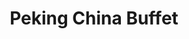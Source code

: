 ---
layout: place
title: "Peking China Buffet"
permalink: /indiana/plainfield/peking-china-buffet.html
stateAbbr: IN
stateName: Indiana
cityName: Plainfield
seo:
  name: "Peking China Buffet"
  type: Restaurant
  links: null
description: "Peking China Buffet serves delicious sushi in Plainfield, Indiana. Try fresh Japanese dishes for a great dining experience. "
place_id: ChIJf0rOhTSkbIgRo0E3YI7xBY4
photos:
  - name: >-
      places/ChIJf0rOhTSkbIgRo0E3YI7xBY4/photos/AeeoHcKlQP5dIJWUlB3y-Hx3FUM6s3blNokbSmyAztvtnYzxvYa-BhVRkG3SNGL1Nwd8xDefvMVNk1uDgmoUiYHqIseJDdk3hjgVKokCmfApQBLrBbCiuYnZiW6iYoYzR_1CjC5aUR4p5xWJklWCB9FgSJjNUVLymSecjvZVDrbHe38CNmztpZ_P44XnMxSydF9pxxVSz_nRypi-W964ZSZP7GfKYDUjzA4Fg5HfrB2_62SyBOaLo-y-yvEjtGgq1FZqmZ5VtSHtqPPiJWaFH_W9vrDqptyemmVuCJN0DDQIVWtm945qGeklvt6A9_qBd6LegeAO74wKwm_PKsnBLKkqWJR4DT2SsRGc_UJ_O_zvCZqogpbU81Y1SKSv1Fs9f20oJ7yfo7BANMsTX8AGoj_yZrcUsVBT_wqtuq-o1azLcrki-QE
    widthPx: 2882
    heightPx: 2160
    authorAttributions:
      - displayName: Jack Weigle
        uri: https://maps.google.com/maps/contrib/113762339479385954950
        photoUri: >-
          https://lh3.googleusercontent.com/a-/ALV-UjUa_Sbh4u8xbknCCnToZLk6_vocLPrm2eHAAohHGISQhb3AUJ4vRg=s100-p-k-no-mo
    flagContentUri: >-
      https://www.google.com/local/imagery/report/?cb_client=maps_api_places.places_api&image_key=!1e10!2sCIHM0ogKEICAgICk5vqikQE&hl=en-US
    googleMapsUri: >-
      https://www.google.com/maps/place//data=!3m4!1e2!3m2!1sCIHM0ogKEICAgICk5vqikQE!2e10!4m2!3m1!1s0x886ca43485ce4a7f:0x8e05f18e603741a3
  - name: >-
      places/ChIJf0rOhTSkbIgRo0E3YI7xBY4/photos/AeeoHcImeecsdE_vsVrz31Cr4P8GKASUJblRW6DYuTvauQ6CkjIQ0IygZHKdfyDQDwuGhgxg0yKYRKRZNxdABFMHCsnZZU3Oxcu4xIL5JMiBEH-R-gJL0mvtnJjT-HpplH2vBhyjBov6LGLj-9_hJ3dROEBU69zkrLW9G74UrdR74T-YEVxbo8Q4VpzhrUTOdu1J4XEnvsCLTRCKEHeExehe-IVhHNMG7odSKgn0o1kIv6RW7RY7Ur6x8lM88JaoREmvEtKI6xT9SeKV-8rRxHBdAkGpq2ZXTvx2QGCJRsApOyQGDV681u9rt_IYa9ekBJv56ShZFi1EaayBt817kGn4xn863FAdnnurwJQ8a7gi-5nQYnPPUuXRQdysvtyTpO6t5Kht0g2ZTEtYMeoINO9tH8ff39sUJByVOGV9QDBUG0mcqSX9
    widthPx: 4000
    heightPx: 1868
    authorAttributions:
      - displayName: Darcy Malone
        uri: https://maps.google.com/maps/contrib/104589750379174347021
        photoUri: >-
          https://lh3.googleusercontent.com/a/ACg8ocISmdoKt1YgtxaRlncdp0RYXfb3seJWR9JLk6Zb49aiB_YwAA=s100-p-k-no-mo
    flagContentUri: >-
      https://www.google.com/local/imagery/report/?cb_client=maps_api_places.places_api&image_key=!1e10!2sCIHM0ogKEICAgIDO4NOsugE&hl=en-US
    googleMapsUri: >-
      https://www.google.com/maps/place//data=!3m4!1e2!3m2!1sCIHM0ogKEICAgIDO4NOsugE!2e10!4m2!3m1!1s0x886ca43485ce4a7f:0x8e05f18e603741a3
  - name: >-
      places/ChIJf0rOhTSkbIgRo0E3YI7xBY4/photos/AeeoHcKZq8EVuDP6mOrup1R9_G--5ce-_X48kIH26CohlrLjLMVdpN1G_KAzXVOR7x3XxZ59Ptif4kDgmxktKPmnLzoTJVVdAyrpu-aPnJgW2wDplaHAK2daGERzhfhh5m0bK6sV8pPAHM1EnSju0Ri4SlnnH0b8ZCZnVyaGA12HqwFdYRYIxtVyoZzOdBYu_4HYB5cjhHgyU-7qaOVm8dcIrL2Srz1LSuuo-__6g5PBPCuWN8pJ6VR48b8szBtPICtg0Lc-SQe4c_YLhQ54OCgM7tNKA8tJgI4J0mbCKcYToLc
    widthPx: 4032
    heightPx: 3024
    authorAttributions:
      - displayName: Peking China Buffet
        uri: https://maps.google.com/maps/contrib/116925834653181099729
        photoUri: >-
          https://lh3.googleusercontent.com/a-/ALV-UjWA9R0W8jtfLUpMlVoHL1cC8nUPoXJKktueqn0AQFgPEOsZWg=s100-p-k-no-mo
    flagContentUri: >-
      https://www.google.com/local/imagery/report/?cb_client=maps_api_places.places_api&image_key=!1e10!2sAF1QipNWsBhs5zBI-LqAexJZ0p5g_F7qoIJIFHJFFlY&hl=en-US
    googleMapsUri: >-
      https://www.google.com/maps/place//data=!3m4!1e2!3m2!1sAF1QipNWsBhs5zBI-LqAexJZ0p5g_F7qoIJIFHJFFlY!2e10!4m2!3m1!1s0x886ca43485ce4a7f:0x8e05f18e603741a3
  - name: >-
      places/ChIJf0rOhTSkbIgRo0E3YI7xBY4/photos/AeeoHcJIxuS4eorWNI3ApT1Rnr3_yC_dTmNgh6rNhInUWSHupJP5mAF9orjvcIYOyAYZdYiOgZ8_RN05O_-9cMjfOWxzQaDg1SpFZF8cekjZ5JWg1VylS8JWAdqPQWPKPINGFTXqCtQpUmQKoK9A7dm3WPy32f-5-zC6rRNOnsbIRKquWoj-vLEq1cxsxEi1RqprqYwUr8GD7h1P5h1MB4_vei-gI0xPaAPEdh3yQJ_DSCcPnibOhxCVbn9klz0J6oGyKaORv06yMCbLoVYeT40uHH68NhHm7W__9dQ2pk4aXhxSIyVyYlD-zfQz1EKD_Bl7MfalSXibasIaLQIqlvWJ5oJS1mzdYoaBx864eZWTjwJ7ONIRYd-A4uNm2aLziJM9uUNdmLOKka4t80wypMXVz6pa-6SN8-JcHLAc_TcBMJROi0io
    widthPx: 1290
    heightPx: 1651
    authorAttributions:
      - displayName: Troy. mace
        uri: https://maps.google.com/maps/contrib/113593762018103775121
        photoUri: >-
          https://lh3.googleusercontent.com/a/ACg8ocKOCPHkfMsdBxs6kO6jGCQfepaOmjrtVHyVNP4ff6MhDmQsaQ=s100-p-k-no-mo
    flagContentUri: >-
      https://www.google.com/local/imagery/report/?cb_client=maps_api_places.places_api&image_key=!1e10!2sCIHM0ogKEICAgID9l9CbwwE&hl=en-US
    googleMapsUri: >-
      https://www.google.com/maps/place//data=!3m4!1e2!3m2!1sCIHM0ogKEICAgID9l9CbwwE!2e10!4m2!3m1!1s0x886ca43485ce4a7f:0x8e05f18e603741a3
  - name: >-
      places/ChIJf0rOhTSkbIgRo0E3YI7xBY4/photos/AeeoHcLZnmEGcGMm7uWpQrJPSxSUHqlqvj3i9Rw2U4mZjbmw6FZMeTH-OF5Q30WenUhE5paEwbZXdpCkNR7s7vTJ7d4EuGHTRs1W-oU2S8QoSAT6KrR91YOOcS1CbZTgp6096hLm7MLNTU2yv3GsLpHSTFV4iDWj0-WQ9tKkv267oGX6F3H4eOxBN-tcvNt51EHNDO5QfF_4htNaFC0397A9D-S9485V34kM7ul9gVXthj8DRBP-_a6QjFrqIKQJMU96V7rSVV8pOIgDBkrhvsNdEnkzf5Xsks0hEgKF_A8O0tFu7Px7F9x_uxTWwx21cyGjtBNC3K9XjpF1KgAtnrAnD9CeceTQ2bQ6mbdL4g-FGhYGtE8yR4aaIrkdShwr0WSetepy6iFMpPNhmNB-22Ti7d89YgpldOQEKxVW55smPENvrQ
    widthPx: 3120
    heightPx: 4160
    authorAttributions:
      - displayName: Mcguire Tabby
        uri: https://maps.google.com/maps/contrib/102195114171131314801
        photoUri: >-
          https://lh3.googleusercontent.com/a-/ALV-UjU93oFm2VlVBzLASNIBWqBmr0VliAUk0n3U1jikpw_FhWo9aYKE-w=s100-p-k-no-mo
    flagContentUri: >-
      https://www.google.com/local/imagery/report/?cb_client=maps_api_places.places_api&image_key=!1e10!2sCIHM0ogKEICAgICqwYmlcA&hl=en-US
    googleMapsUri: >-
      https://www.google.com/maps/place//data=!3m4!1e2!3m2!1sCIHM0ogKEICAgICqwYmlcA!2e10!4m2!3m1!1s0x886ca43485ce4a7f:0x8e05f18e603741a3
  - name: >-
      places/ChIJf0rOhTSkbIgRo0E3YI7xBY4/photos/AeeoHcIKQKBkgUpi4KeMYlxWJMiNZjGPNekMDsGilulYZH8JDiBzwLxTKmzKCyJUtrB3gz_yCNHSfALpfo9w0qRhVx2KLJ56mMDa6PNNfnX7UCstkAPJlzAaQGo9qbNDWBqaCv6dofOUe-Y2C55Ih5mwMqdft5LNrKjJFwudN2zp18O3iQRuqOd3NIfAQUU0_kFYUklJT1g8r2sWlbHFN_pMHDPY9OJN8GRZVwGixjZmL_IghFtld1XNvbAF3nKjvBpINCU3ld9vKgFqpstWP0Fe8gSTv1kh-0fhEaB85ATqIu6Mt4xHKWJcPCpa_kHPb5ggaSdYrKcMRtwpuwq9GhOn5w52fJzQ1plTmEZqc41L8prTCxmf9lD9ybMmCMxHpi9qcdLWhnQJgbrQecfsqzz4c4AkE0FazAbCv-kCkUtDanMN-Wvd
    widthPx: 3024
    heightPx: 4032
    authorAttributions:
      - displayName: oscar mata
        uri: https://maps.google.com/maps/contrib/112266043451386769591
        photoUri: >-
          https://lh3.googleusercontent.com/a-/ALV-UjWY3STopedwcWck-3YWuhE2bnZGkTnDIEpmYQD5gvIwJPi75rx3=s100-p-k-no-mo
    flagContentUri: >-
      https://www.google.com/local/imagery/report/?cb_client=maps_api_places.places_api&image_key=!1e10!2sCIHM0ogKEICAgIDq2O6x4gE&hl=en-US
    googleMapsUri: >-
      https://www.google.com/maps/place//data=!3m4!1e2!3m2!1sCIHM0ogKEICAgIDq2O6x4gE!2e10!4m2!3m1!1s0x886ca43485ce4a7f:0x8e05f18e603741a3
  - name: >-
      places/ChIJf0rOhTSkbIgRo0E3YI7xBY4/photos/AeeoHcK87OPzSxfdYyGHlTsrpfLRmhrkjiyx7z_vhTrWR8FPg2Hcut_1khjbG30_czoZxK6ZWlDcTHCFJKNZ0n0PUtvcuZcxaxOBK774iRVSn9KI3bwsF1AxSG6Y4j-Ju04Fbsrb_S2rm-b7kiOXZs68cluawRcWX3oKYNeT-COhtYdxbYN8KS8t5rSLKZdXlvUd-Y7bTtcz2YeyEjA2JLbMmaF8QMJ0h8hxFAfM8pDcCrDzO6iAfM0HIVD4VV5HlYslP_pg-qjKIVvrjEY3Y315DbYSo6sEVpaLrCYnF5e0as-7LylQ8y1oMJZTJEPDxJ8fUbvhQKC6i-si3MghCbJeh0lEGH9ZeD1x-XsBXRFVxytMENOsbm-8CPhCHTy7UahClthB-s_u_AncTMGWe_Jy99JMmU4rn_yiN1MTlOt50222ew
    widthPx: 4032
    heightPx: 3024
    authorAttributions:
      - displayName: autumn haskell
        uri: https://maps.google.com/maps/contrib/113483362212563576428
        photoUri: >-
          https://lh3.googleusercontent.com/a/ACg8ocJff3--9P4rDIWe4ukx3376zCUyh8c3h6siwrA6kD6tncHHjQ=s100-p-k-no-mo
    flagContentUri: >-
      https://www.google.com/local/imagery/report/?cb_client=maps_api_places.places_api&image_key=!1e10!2sCIHM0ogKEICAgICO3p73GA&hl=en-US
    googleMapsUri: >-
      https://www.google.com/maps/place//data=!3m4!1e2!3m2!1sCIHM0ogKEICAgICO3p73GA!2e10!4m2!3m1!1s0x886ca43485ce4a7f:0x8e05f18e603741a3
  - name: >-
      places/ChIJf0rOhTSkbIgRo0E3YI7xBY4/photos/AeeoHcJ1sf2s7hcBq8WxQ85wCT-Y_SReoOVdbUcJt45W2dPfPOX7u0Ph6pn_2KqtXMO97JjYxyFzJSa-rez9ffQ1IjqR8wTnz-LZO_-tATvMcDpROtblAfKe1uZLQYwIYreHDCeDrBdTV-YqSETrQiZtSlQP7rkW_SwjGrlQ3LT9csf7kh8KxVGVkrDxIdMbVYz974UXLcKBTtq5YNvaDTJCscDoyU_wCyeyzq4rBlxoVTYzYTGNydByPLyMJXcDQUogl1xqKoR0g774avyHypZJQgd7T_AEzKQQzL-IcjrjolyVRMBjfzDF397bcyyusm7zQGejdXWQl6dHrKGp2R_MopvV1iK7c841_Gz0_X39GVa2v9Xf3oYHIoRl_tQvTs9Oz_BHPV8dZanc-6GOJgOEtAIfQs5IN3NJfqC68zcHH5Vr6w
    widthPx: 3600
    heightPx: 4800
    authorAttributions:
      - displayName: True DiamondCare
        uri: https://maps.google.com/maps/contrib/113680607793495043169
        photoUri: >-
          https://lh3.googleusercontent.com/a/ACg8ocLBnSokkj3vPy0M8Iri7WMaj6X9R6LcmgsFoxXOLRf3QqzG2A=s100-p-k-no-mo
    flagContentUri: >-
      https://www.google.com/local/imagery/report/?cb_client=maps_api_places.places_api&image_key=!1e10!2sCIHM0ogKEICAgMCwtJ-ceg&hl=en-US
    googleMapsUri: >-
      https://www.google.com/maps/place//data=!3m4!1e2!3m2!1sCIHM0ogKEICAgMCwtJ-ceg!2e10!4m2!3m1!1s0x886ca43485ce4a7f:0x8e05f18e603741a3
  - name: >-
      places/ChIJf0rOhTSkbIgRo0E3YI7xBY4/photos/AeeoHcL1Hki1X9P0lYazvSVOlGdw9-DhrOMpzb8Y9KecR0Hlj4FLGkCYPIUzsf0gLvTUYBoeUJbyTbY_wX1kfEuBCCiBCSA0aT5sv4U57gJ3I-jtXuBtL4Ksu6eFti9doTTO-DmEKvwyvt7tr8XQMQfZR1bq8-uYNFkDljArK7KxzLXlR3AxpDlNr6FI3rjeYqa6BBD004G-swKrtYmO5twTtFgeu0GofuNKdU8oxHKzPsFt3CmlUHps9IGP50fadFsPef71nM9wtiHfqnxzP5rlyHijiyMnec31R6ePsj0TMI13e4eHg7qjSirQvU9F68dxnImkItzhBmrKEhmQvaiE1yuDCPNgRkhqcSvTDUf0v5qNmAKRPMPBiVm9aeVrS-0_cOrEYdgptWPLwsGI6MgDxhH86g_qrlR6V98bOCfvU75OCQ
    widthPx: 3024
    heightPx: 4032
    authorAttributions:
      - displayName: Aarij Khan
        uri: https://maps.google.com/maps/contrib/102901338484158032847
        photoUri: >-
          https://lh3.googleusercontent.com/a-/ALV-UjXVfTdtK4Q4Rj2q0aBlQP82lWAWRqwxmu_7VklHa1wQ7t__TBcM=s100-p-k-no-mo
    flagContentUri: >-
      https://www.google.com/local/imagery/report/?cb_client=maps_api_places.places_api&image_key=!1e10!2sCIHM0ogKEICAgIDp3I6gHQ&hl=en-US
    googleMapsUri: >-
      https://www.google.com/maps/place//data=!3m4!1e2!3m2!1sCIHM0ogKEICAgIDp3I6gHQ!2e10!4m2!3m1!1s0x886ca43485ce4a7f:0x8e05f18e603741a3
  - name: >-
      places/ChIJf0rOhTSkbIgRo0E3YI7xBY4/photos/AeeoHcIHX0CYmIP0VsdLTwfb1DPU08HRcP98FjhItUp34fKB-X7xW_UeFOd5SIO61SR4hwnqkUFtMUVYHtRJy81K7vvHDhIma0-apNND0VL84Hdd8Db9dhICmf6L5sm4duJD-ZoUqHwcJAo7PhY4YqpD-p4tsQJkgBZGR1Nkxb4cHf5vgwmdTbMlryYd0_WA-8s_-TisCfD8hrrfvoiBpn7BJk8m21e1_bJDOD3n3NzAOcWaHTvC2Fls3z0E2S9TgMA2HEGB512Shlhr5Xyr1JbF9z8X_y63z0lNq80qT0BwGqTzYbbK5GYnlLHBVGCza4unMbPiWc7RJv_z2JLLEPa5WEO1t9rOhO5x6OaZgoA6pyaixAtitxXnPr1ZGXGnhPZ1vNqgvkqTs5Z2wchTOwnlxblf6XdlWhMa268fCIFfRWXe0Q
    widthPx: 3120
    heightPx: 4160
    authorAttributions:
      - displayName: Mcguire Tabby
        uri: https://maps.google.com/maps/contrib/102195114171131314801
        photoUri: >-
          https://lh3.googleusercontent.com/a-/ALV-UjU93oFm2VlVBzLASNIBWqBmr0VliAUk0n3U1jikpw_FhWo9aYKE-w=s100-p-k-no-mo
    flagContentUri: >-
      https://www.google.com/local/imagery/report/?cb_client=maps_api_places.places_api&image_key=!1e10!2sCIHM0ogKEICAgICqwYnPCA&hl=en-US
    googleMapsUri: >-
      https://www.google.com/maps/place//data=!3m4!1e2!3m2!1sCIHM0ogKEICAgICqwYnPCA!2e10!4m2!3m1!1s0x886ca43485ce4a7f:0x8e05f18e603741a3
address: 397 Plainfield Commons Dr, Plainfield, IN 46168, USA
street: 397 Plainfield Commons Dr
city: Plainfield
state: IN
zip: '46168'
country: USA
neighborhood: null
latitude: '39.715707'
longitude: '-86.351515'
accessibility_options:
  wheelchairAccessibleParking: true
  wheelchairAccessibleEntrance: true
  wheelchairAccessibleRestroom: true
  wheelchairAccessibleSeating: true
business_status: OPERATIONAL
name: Peking China Buffet
google_maps_links:
  directionsUri: >-
    https://www.google.com/maps/dir//''/data=!4m7!4m6!1m1!4e2!1m2!1m1!1s0x886ca43485ce4a7f:0x8e05f18e603741a3!3e0
  placeUri: https://maps.google.com/?cid=10233851322071204259
  writeAReviewUri: >-
    https://www.google.com/maps/place//data=!4m3!3m2!1s0x886ca43485ce4a7f:0x8e05f18e603741a3!12e1
  reviewsUri: >-
    https://www.google.com/maps/place//data=!4m4!3m3!1s0x886ca43485ce4a7f:0x8e05f18e603741a3!9m1!1b1
  photosUri: >-
    https://www.google.com/maps/place//data=!4m3!3m2!1s0x886ca43485ce4a7f:0x8e05f18e603741a3!10e5
primary_type: Chinese Restaurant
opening_hours:
  regular: null
  current: null
secondary_opening_hours:
  regular:
    weekdayDescriptions: null
    type: null
  current:
    weekdayDescriptions: null
    type: null
phone: null
price_level: null
price_range: null
rating: null
rating_count: 0
website: null
reviews: null
parking_options: null
payment_options: null
allow_dogs: null
curbside_pickup: null
delivery: null
dine_in: null
good_for_children: null
good_for_groups: null
good_for_sports: null
live_music: null
menu_for_children: null
outdoor_seating: null
reservable: null
restroom: null
serves_beer: null
serves_breakfast: null
serves_brunch: null
serves_cocktails: null
serves_coffee: null
serves_dinner: null
serves_dessert: null
serves_lunch: null
serves_vegetarian_food: null
serves_wine: null
takeout: null
update_category: essentials
summary: null

---